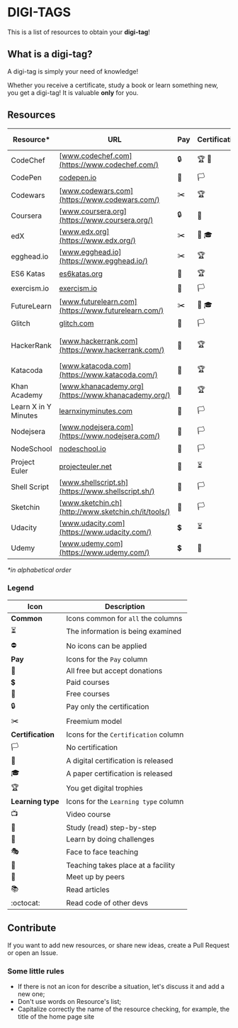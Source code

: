 # DIGI-TAGS

This is a list of resources to obtain your **digi-tag**!

## What is a digi-tag?

A digi-tag is simply your need of knowledge!

Whether you receive a certificate, study a book or learn something new, you get a digi-tag!
It is valuable **only** for you.

## Resources

| Resource* | URL | Pay  | Certification | Learning type |
| --------- | --- | ---- | ------------- | ------------- |
| CodeChef    | [www.codechef.com](https://www.codechef.com/)       | :lock:              | :trophy: :scroll:       | :space_invader:
| CodePen     | [codepen.io](https://codepen.io/)                   | :gift:              | :white_flag:            | :octocat:
| Codewars    | [www.codewars.com](https://www.codewars.com/)       | :scissors:          | :trophy:                | :space_invader: :octocat:
| Coursera    | [www.coursera.org](https://www.coursera.org/)       | :lock:              | :scroll:                | :tv: :walking:
| edX         | [www.edx.org](https://www.edx.org/)                 | :scissors:          | :scroll: :mortar_board: | :tv: :walking:
| egghead.io  | [www.egghead.io](https://www.egghead.io/)           | :scissors:          | :trophy:                | :tv: :walking:
| ES6 Katas   | [es6katas.org](http://es6katas.org/)                | :gift:              | :trophy:                | :space_invader: :walking:
| exercism.io | [exercism.io](http://exercism.io/)                  | :gift:              | :white_flag:            | :space_invader:
| FutureLearn | [www.futurelearn.com](https://www.futurelearn.com/) | :scissors:          | :scroll: :mortar_board: | :tv: :walking:
| Glitch      | [glitch.com](https://glitch.com/)                   | :gift:              | :white_flag:            | :octocat:
| HackerRank  | [www.hackerrank.com](https://www.hackerrank.com/)   | :gift:              | :trophy:                | :space_invader: :octocat: :walking:
| Katacoda    | [www.katacoda.com](https://www.katacoda.com/)       | :gift:              | :trophy:                | :space_invader:
| Khan Academy| [www.khanacademy.org](https://www.khanacademy.org/) | :sparkling_heart:   | :trophy:                | :tv: :walking: :space_invader:
| Learn X in Y Minutes | [learnxinyminutes.com](http://learnxinyminutes.com/) | :gift:    | :white_flag:            | :books:
| Nodejsera   | [www.nodejsera.com](https://www.nodejsera.com/)     | :gift:              | :white_flag:            | :walking:
| NodeSchool  | [nodeschool.io](https://nodeschool.io/)             | :gift:              | :white_flag:            | :space_invader: :busts_in_silhouette:
| Project Euler | [projecteuler.net](https://projecteuler.net/)     | :gift:              | :hourglass_flowing_sand:| :hourglass_flowing_sand:
| Shell Script| [www.shellscript.sh](https://www.shellscript.sh/)   | :sparkling_heart:   | :white_flag:            | :walking: :space_invader:
| Sketchin    | [www.sketchin.ch](http://www.sketchin.ch/it/tools/) | :gift:              | :white_flag:            | :books:
| Udacity     | [www.udacity.com](https://www.udacity.com/)         | :heavy_dollar_sign: | :hourglass_flowing_sand:| :hourglass_flowing_sand:
| Udemy       | [www.udemy.com](https://www.udemy.com/)             | :heavy_dollar_sign: | :scroll:                | :tv:

_*in alphabetical order_

### Legend

| Icon                     | Description                             |
| ------------------------ | --------------------------------------- |
| **Common**               | Icons common for `all` the columns      |
| :hourglass_flowing_sand: | The information is being examined       |
| :no_entry:               | No icons can be applied                 |
| **Pay**                  | Icons for the `Pay` column              |
| :sparkling_heart:        | All free but accept donations           |
| :heavy_dollar_sign:      | Paid courses                            |
| :gift:                   | Free courses                            |
| :lock:                   | Pay only the certification              |
| :scissors:               | Freemium model                          |
| **Certification**        | Icons for the `Certification` column    |
| :white_flag:             | No certification                        |
| :scroll:                 | A digital certification is released     |
| :mortar_board:           | A paper certification is released       |
| :trophy:                 | You get digital trophies                |
| **Learning type**        | Icons for the `Learning type` column    |
| :tv:                     | Video course                            |
| :walking:                | Study (read) step-by-step               |
| :space_invader:          | Learn by doing challenges               |
| :performing_arts:        | Face to face teaching                   |
| :school:                 | Teaching takes place at a facility      |
| :busts_in_silhouette:    | Meet up by peers                        |
| :books:                  | Read articles                           |
| :octocat:                | Read code of other devs                 |

## Contribute

If you want to add new resources, or share new ideas, create a Pull Request or open an Issue.

### Some little rules

+ If there is not an icon for describe a situation, let's discuss it and add a new one;
+ Don't use words on Resource's list;
+ Capitalize correctly the name of the resource checking, for example, the title of the home page site
